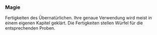 ### Magie

Fertigkeiten des Übernatürlichen. Ihre genaue Verwendung wird meist in einem eigenen Kapitel geklärt. Die
Fertigkeiten stellen Würfel für die entsprechenden Proben.
